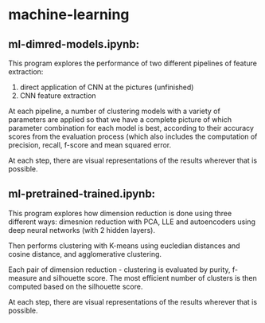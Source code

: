 # machine-learning

## ml-dimred-models.ipynb:

This program explores the performance of two different pipelines of feature extraction:
1. direct application of CNN at the pictures (unfinished)
2. CNN feature extraction

At each pipeline, a number of clustering models with a variety of parameters are applied so that we have a complete picture of which parameter combination for each model is best, according to their accuracy scores from the evaluation process (which also includes the computation of precision, recall, f-score and mean squared error.

At each step, there are visual representations of the results wherever that is possible.

## ml-pretrained-trained.ipynb:

This program explores how dimension reduction is done using three different ways: dimesnion reduction with PCA, LLE and autoencoders using deep neural networks (with 2 hidden layers).

Then performs clustering with K-means using eucledian distances and cosine distance, and agglomerative clustering. 

Each pair of dimension reduction - clustering is evaluated by purity, f-measure and silhouette score. The most efficient number of clusters is then computed based on the silhouette score.

At each step, there are visual representations of the results wherever that is possible.
